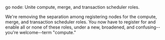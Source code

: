 go node: Unite compute, merge, and transaction scheduler roles.

We're removing the separation among registering nodes for the compute, merge, and transaction scheduler roles.
You now have to register for and enable all or none of these roles, under a new, broadened, and confusing--you're
welcome--term "compute."
